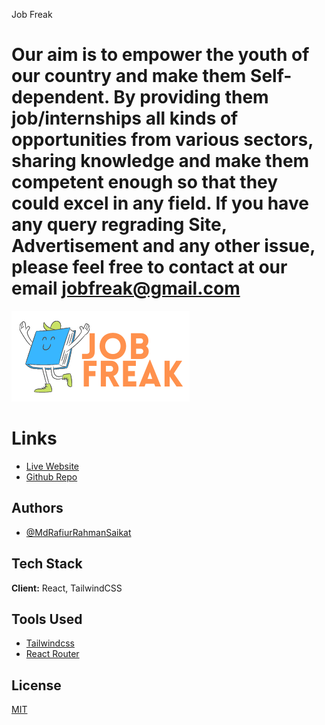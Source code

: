 Job Freak

# Our aim is to empower the youth of our country and make them Self-dependent. By providing them job/internships all kinds of opportunities from various sectors, sharing knowledge and make them competent enough so that they could excel in any field. If you have any query regrading Site, Advertisement and any other issue, please feel free to contact at our email jobfreak@gmail.com

![Logo](./public/assets/logo.png)

# Links

- [Live Website](https://my-learning-platform-28121.web.app/)
- [Github Repo](https://github.com/programming-hero-web-course1/b610-learning-platform-client-side-MdRafiurRahmanSaikat)

## Authors

- [@MdRafiurRahmanSaikat](https://github.com/MdRafiurRahmanSaikat/)

## Tech Stack

**Client:** React, TailwindCSS



## Tools Used

- [Tailwindcss](https://tailwindcss.com/)
- [React Router](https://reactrouter.com/en/main)


## License

[MIT](https://choosealicense.com/licenses/mit/)
